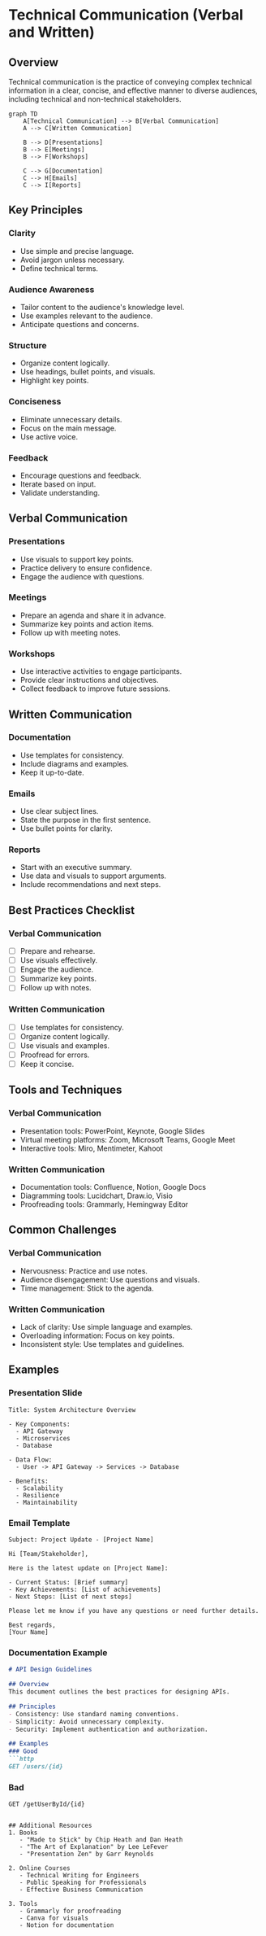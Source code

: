 # Technical Communication (Verbal and Written)

## Overview
Technical communication is the practice of conveying complex technical information in a clear, concise, and effective manner to diverse audiences, including technical and non-technical stakeholders.

```mermaid
graph TD
    A[Technical Communication] --> B[Verbal Communication]
    A --> C[Written Communication]
    
    B --> D[Presentations]
    B --> E[Meetings]
    B --> F[Workshops]
    
    C --> G[Documentation]
    C --> H[Emails]
    C --> I[Reports]
```

## Key Principles

### Clarity
- Use simple and precise language.
- Avoid jargon unless necessary.
- Define technical terms.

### Audience Awareness
- Tailor content to the audience's knowledge level.
- Use examples relevant to the audience.
- Anticipate questions and concerns.

### Structure
- Organize content logically.
- Use headings, bullet points, and visuals.
- Highlight key points.

### Conciseness
- Eliminate unnecessary details.
- Focus on the main message.
- Use active voice.

### Feedback
- Encourage questions and feedback.
- Iterate based on input.
- Validate understanding.

## Verbal Communication

### Presentations
- Use visuals to support key points.
- Practice delivery to ensure confidence.
- Engage the audience with questions.

### Meetings
- Prepare an agenda and share it in advance.
- Summarize key points and action items.
- Follow up with meeting notes.

### Workshops
- Use interactive activities to engage participants.
- Provide clear instructions and objectives.
- Collect feedback to improve future sessions.

## Written Communication

### Documentation
- Use templates for consistency.
- Include diagrams and examples.
- Keep it up-to-date.

### Emails
- Use clear subject lines.
- State the purpose in the first sentence.
- Use bullet points for clarity.

### Reports
- Start with an executive summary.
- Use data and visuals to support arguments.
- Include recommendations and next steps.

## Best Practices Checklist

### Verbal Communication
- [ ] Prepare and rehearse.
- [ ] Use visuals effectively.
- [ ] Engage the audience.
- [ ] Summarize key points.
- [ ] Follow up with notes.

### Written Communication
- [ ] Use templates for consistency.
- [ ] Organize content logically.
- [ ] Use visuals and examples.
- [ ] Proofread for errors.
- [ ] Keep it concise.

## Tools and Techniques

### Verbal Communication
- Presentation tools: PowerPoint, Keynote, Google Slides
- Virtual meeting platforms: Zoom, Microsoft Teams, Google Meet
- Interactive tools: Miro, Mentimeter, Kahoot

### Written Communication
- Documentation tools: Confluence, Notion, Google Docs
- Diagramming tools: Lucidchart, Draw.io, Visio
- Proofreading tools: Grammarly, Hemingway Editor

## Common Challenges

### Verbal Communication
- Nervousness: Practice and use notes.
- Audience disengagement: Use questions and visuals.
- Time management: Stick to the agenda.

### Written Communication
- Lack of clarity: Use simple language and examples.
- Overloading information: Focus on key points.
- Inconsistent style: Use templates and guidelines.

## Examples

### Presentation Slide
```plaintext
Title: System Architecture Overview

- Key Components:
  - API Gateway
  - Microservices
  - Database

- Data Flow:
  - User -> API Gateway -> Services -> Database

- Benefits:
  - Scalability
  - Resilience
  - Maintainability
```

### Email Template
```plaintext
Subject: Project Update - [Project Name]

Hi [Team/Stakeholder],

Here is the latest update on [Project Name]:

- Current Status: [Brief summary]
- Key Achievements: [List of achievements]
- Next Steps: [List of next steps]

Please let me know if you have any questions or need further details.

Best regards,
[Your Name]
```

### Documentation Example
```markdown
# API Design Guidelines

## Overview
This document outlines the best practices for designing APIs.

## Principles
- Consistency: Use standard naming conventions.
- Simplicity: Avoid unnecessary complexity.
- Security: Implement authentication and authorization.

## Examples
### Good
```http
GET /users/{id}
```

### Bad
```http
GET /getUserById/{id}
```
```

## Additional Resources
1. Books
   - "Made to Stick" by Chip Heath and Dan Heath
   - "The Art of Explanation" by Lee LeFever
   - "Presentation Zen" by Garr Reynolds

2. Online Courses
   - Technical Writing for Engineers
   - Public Speaking for Professionals
   - Effective Business Communication

3. Tools
   - Grammarly for proofreading
   - Canva for visuals
   - Notion for documentation
